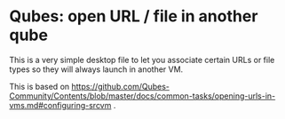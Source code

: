 # Qubes: open URL / file in another qube

This is a very simple desktop file to let you associate certain URLs or file types so they will always launch in another VM.

This is based on https://github.com/Qubes-Community/Contents/blob/master/docs/common-tasks/opening-urls-in-vms.md#configuring-srcvm .
